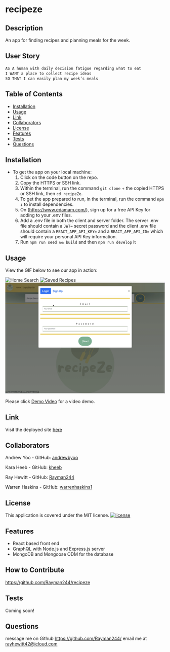 # recipeze

## Description
An app for finding recipes and planning meals for the week.

## User Story
```
AS A human with daily decision fatigue regarding what to eat
I WANT a place to collect recipe ideas
SO THAT I can easily plan my week’s meals
```

## Table of Contents
- [Installation](#installation)
- [Usage](#usage)
- [Link](#link)
- [Collaborators](#collaborators)
- [License](#license)
- [Features](#features)
- [Tests](#tests)
- [Questions](#questions)

## Installation
- To get the app on your local machine:
  1. Click on the code button on the repo.
  2. Copy the HTTPS or SSH link.
  3. Within the terminal, run the command `git clone` + the copied HTTPS or SSH link, then `cd recipeZe`.
  4. To get the app prepared to run, in the terminal, run the command `npm i` to install dependencies.
  6. On (https://www.edamam.com/), sign up for a free API Key for adding to your .env files.
  5. Add a .env file in both the client and server folder. The server .env file should contain a `JWT=` secret password and the client .env file should contain a `REACT_APP_API_KEY=` and a `REACT_APP_API_ID=` which will require your personal API Key information.
  6. Run `npm run seed && build` and then `npm run develop`
it 
## Usage
View the GIF below to see our app in action:

![Home Search](./assets/home-recipeze.png)
![Saved Recipes](./assets/saved-recipeze.png)
![Login](./assets/login-recipeze.png)

Please click [Demo Video](https://drive.google.com/file/d/1do6SHVYv9TQIkRQddpLj2Z9_v6FcCQZd/view?usp=sharing) for a video demo.

## Link
Visit the deployed site [here](https://aqueous-beach-92055.herokuapp.com)

## Collaborators
Andrew Yoo - GitHub: [andrewbyoo](https://github.com/andrewbyoo)

Kara Heeb - GitHub: [kheeb](https://github.com/kheeb)

Ray Hewitt - GitHub: [Rayman244](https://github.com/Rayman244)

Warren Haskins - GitHub: [warrenhaskins1](https://github.com/warrenhaskins1)

## License
This application is covered under the MIT license.
[![license](https://img.shields.io/badge/license-MIT-blue)](./LICENSE)

## Features
- React based front end
- GraphQL with Node.js and Express.js server
- MongoDB and Mongoose ODM for the database

## How to Contribute

https://github.com/Rayman244/recipeze

## Tests
Coming soon!

## Questions
message me on Github https://github.com/Rayman244/
 email me at [rayhewitt42@icloud.com](mailto:rayhewitt42@icloud.com)
